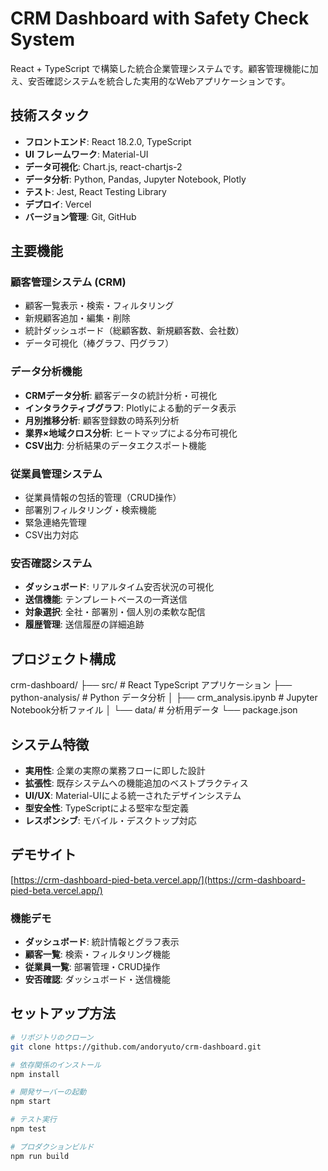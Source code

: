 # CRM Dashboard with Safety Check System

React + TypeScript で構築した統合企業管理システムです。顧客管理機能に加え、安否確認システムを統合した実用的なWebアプリケーションです。

## 技術スタック

- **フロントエンド**: React 18.2.0, TypeScript
- **UI フレームワーク**: Material-UI
- **データ可視化**: Chart.js, react-chartjs-2
- **データ分析**: Python, Pandas, Jupyter Notebook, Plotly
- **テスト**: Jest, React Testing Library
- **デプロイ**: Vercel
- **バージョン管理**: Git, GitHub

## 主要機能

### 顧客管理システム (CRM)
- 顧客一覧表示・検索・フィルタリング
- 新規顧客追加・編集・削除
- 統計ダッシュボード（総顧客数、新規顧客数、会社数）
- データ可視化（棒グラフ、円グラフ）

### データ分析機能
- **CRMデータ分析**: 顧客データの統計分析・可視化
- **インタラクティブグラフ**: Plotlyによる動的データ表示
- **月別推移分析**: 顧客登録数の時系列分析
- **業界×地域クロス分析**: ヒートマップによる分布可視化
- **CSV出力**: 分析結果のデータエクスポート機能

### 従業員管理システム
- 従業員情報の包括的管理（CRUD操作）
- 部署別フィルタリング・検索機能
- 緊急連絡先管理
- CSV出力対応

### 安否確認システム
- **ダッシュボード**: リアルタイム安否状況の可視化
- **送信機能**: テンプレートベースの一斉送信
- **対象選択**: 全社・部署別・個人別の柔軟な配信
- **履歴管理**: 送信履歴の詳細追跡

## プロジェクト構成
crm-dashboard/
├── src/                     # React TypeScript アプリケーション
├── python-analysis/         # Python データ分析
│   ├── crm_analysis.ipynb  # Jupyter Notebook分析ファイル
│   └── data/               # 分析用データ
└── package.json

## システム特徴

- **実用性**: 企業の実際の業務フローに即した設計
- **拡張性**: 既存システムへの機能追加のベストプラクティス
- **UI/UX**: Material-UIによる統一されたデザインシステム
- **型安全性**: TypeScriptによる堅牢な型定義
- **レスポンシブ**: モバイル・デスクトップ対応

## デモサイト

[https://crm-dashboard-pied-beta.vercel.app/](https://crm-dashboard-pied-beta.vercel.app/)

### 機能デモ
- **ダッシュボード**: 統計情報とグラフ表示
- **顧客一覧**: 検索・フィルタリング機能
- **従業員一覧**: 部署管理・CRUD操作
- **安否確認**: ダッシュボード・送信機能

## セットアップ方法
```bash
# リポジトリのクローン
git clone https://github.com/andoryuto/crm-dashboard.git

# 依存関係のインストール
npm install

# 開発サーバーの起動
npm start

# テスト実行
npm test

# プロダクションビルド
npm run build